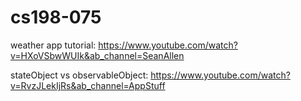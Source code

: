 # cs198-075


weather app tutorial: https://www.youtube.com/watch?v=HXoVSbwWUIk&ab_channel=SeanAllen


stateObject vs observableObject: https://www.youtube.com/watch?v=RvzJLekIjRs&ab_channel=AppStuff


